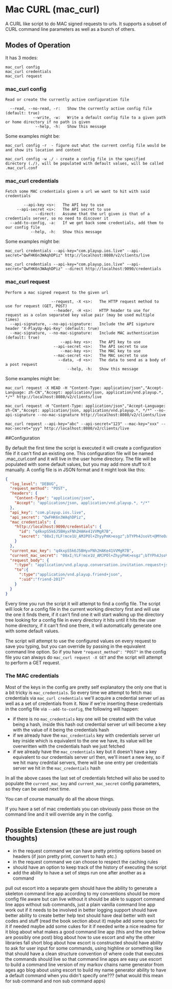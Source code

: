 # Mac CURL (mac_curl)

A CURL like script to do MAC signed requests to urls. It supports a subset of CURL command line parameters as well as a bunch of others.

## Modes of Operation

It has 3 modes:

```
mac_curl config
mac_curl credentials
mac_curl request
```

### mac_curl config

```
Read or create the currently active configuration file

  --read, --no-read, -r:   Show the currently active config file (default: true)
            --write, -w:   Write a default config file to a given path or home directory if no path is given
             --help, -h:   Show this message
```

Some examples might be:

```
mac_curl config -r  - figure out what the current config file would be and show its location and content

mac_curl config -w ./ - create a config file in the specified directory (./), will be populated with default values, will be called .mac_curl.conf
```

### mac_curl credentials

```
Fetch some MAC credentials given a url we want to hit with said credentials

        --api-key <s>:   The API key to use
     --api-secret <s>:   The API secret to use
             --direct:   Assume that the url given is that of a credentials server, so no need to discover it
  --add-to-config, -a:   If we get back some credentials, add them to our config file
           --help, -h:   Show this message
```

Some examples might be:

```
mac_curl credentials --api-key="com.playup.ios.live" --api-secret="QwFHK6n3WAqhDPiz" http://localhost:8080/v2/clients/live

mac_curl credentials --api-key="com.playup.ios.live" --api-secret="QwFHK6n3WAqhDPiz" --direct http://localhost:9090/credentials
```

### mac_curl request

```
Perform a mac signed request to the given url

                    --request, -X <s>:   The HTTP request method to use for request (GET, POST)
                     --header, -H <s>:   HTTP header to use for request as a colon separated key value pair (may be used multiple times)
  --api-signature, --no-api-signature:   Include the API sigature header 'X-PlayUp-Api-Key' (default: true)
  --mac-signature, --no-mac-signature:   Include MAC authentication (default: true)
                        --api-key <s>:   The API key to use
                     --api-secret <s>:   The API secret to use
                        --mac-key <s>:   The MAC key to use
                     --mac-secret <s>:   The MAC secret to use
                       --data, -d <s>:   The data to send as a body of a post request
                           --help, -h:   Show this message
```

Some examples might be:

```
mac_curl request -X HEAD -H "Content-Type: application/json","Accept-Language: zh-CN","Accept: application/json, application/vnd.playup.*, */*" http://localhost:8080/v2/clients/live

mac_curl request -H "Content-Type: application/json","Accept-Language: zh-CN","Accept: application/json, application/vnd.playup.*, */*" --no-api-signature --no-mac-signature http://localhost:8080/v2/clients/live

mac_curl request --api-key="abc" --api-secret="123" --mac-key="xxx" --mac-secret="yyy" http://localhost:8080/v2/clients/live

```

##Configuration

By default the first time the script is executed it will create a configuration file if it can't find an existing one. This configuration file will be named .mac_curl.conf and it will live in the user home directory. The file will be populated with some default values, but you may add more stuff to it manually. A config file is in JSON format and it might look like this:

```json
{
  "log_level": "DEBUG",
  "request_method": "POST",
  "headers": {
    "Content-Type": "application/json",
    "Accept": "application/json, application/vnd.playup.*, */*"
  },
  "api_key": "com.playup.ios.live",
  "api_secret": "QwFHK6n3WAqhDPiz",
  "mac_credentials": {
    "http://localhost:9090/credentials": {
      "id": "q4kxpS5k6J5BHyxFNh2HAKe41VVMgR7B",
      "secret": "08xI;YLF!mce1U_AMJPOl+ZhyyPmK>esgz^;bTYPh4JsoVt+@MYeOabSfySA_nkkC"
    }
  },
  "current_mac_key": "q4kxpS5k6J5BHyxFNh2HAKe41VVMgR7B",
  "current_mac_secret": "08xI;YLF!mce1U_AMJPOl+ZhyyPmK>esgz^;bTYPh4JsoVt+@MYeOabSfySA_nkkC",
  "request_body": {
    ":type": "application/vnd.playup.conversation.invitation.request+json",
    "to":{
      ":type":"application/vnd.playup.friend+json",
      ":uid":"friend-2017"
    }
  }
}
```

Every time you run the script it will attempt to find a config file. The script will look for a config file in the current working directory first and will use the one it finds there, if it can't find one it will start walking up the directory tree looking for a config file in every directory it hits until it hits the user home directory, if it can't find one there, it will automatically generate one with some default values.

The script will attempt to use the configured values on every request to save you typing, but you can override by passing in the equivalent command line option. So if you have `"request_method": "POST"` in the config file you can always do `mac_curl request -X GET` and the script will attempt to perform a GET request.

### The MAC credentials

Most of the keys in the config are pretty self explanatory the only one that is a bit tricky is `mac_credentials`. So every time we attempt to fetch mac credentials via `mac_curl credentials` we'll acquire a credential server url as well as a set of credentials from it. Now if we're inserting these credentials in the config file via `--add-to-config`, the following will happen:

- if there is no `mac_credentials` key one will be created with the value being a hash, inside this hash out credential server url will become a key with the value of it being the credentials hash
- if we already have the `mac_credentials` key with credentials server url key inside which is equivalent to the one we have, its value will be overwritten with the credentials hash we just fetched
- if we already have the `mac_credentials` key but it doesn't have a key equivalent to our credentials server url then, we'll insert a new key, so if we hit many credntial servers, there will be one entry per credentials server we hit in the `mac_credentials` hash

In all the above cases the last set of credentials fetched will also be used to populate the `current_mac_key` and `current_mac_secret` config parameters, so they can be used next time.

You can of course manually do all the above things.

If you have a set of mac credentials you can obviously pass those on the command line and it will override any in the config.




## Possible Extension (these are just rough thoughts)
- in the request command we can have pretty printing options based on headers (if json pretty print, convert to hash etc.)
- in the request command we can choose to respect the caching rules
- should have an option to keep track of the history of executing the script
- add the ability to have a set of steps run one after another as a command




pull out escort into a separate gem
  should have the ability to generate a skeleton command line app according to my conventions
  should be more config file aware but can live without it
  should be able to support command line apps without sub commands, just a plain vanilla command line app
  work out if it needs to be involved in better logging support
  should have better ability to create better help text
  should have deal better with exit codes and stuff (read the book section about it)
  maybe add some specs for it if needed
  maybe add some cukes for it if needed
  write a nice readme for it
  blog about what makes a good command line app (this and the one below are possibly one post)
  blog about how to use escort and why the other libraries fall short
  blog about how escort is constructed
  should have ability to ask for user input for some commands, using highline or something like that
  should have a clean structure convention of where code that executes the commands should live so that command line apps are easy
  use escort to build a command line version of my markov chains name generator from ages ago
  blog about using escort to build my name generator
  ability to have a default command when you didn't specify one??? (what would this mean for sub command and non sub command apps)

